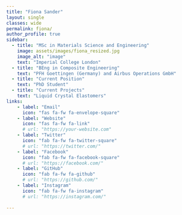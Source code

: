 ```yaml
---
title: "Fiona Sander"
layout: single
classes: wide
permalink: fiona/
author_profile: true
sidebar:
  - title: "MSc in Materials Science and Engineering"
    image: assets/images/fiona_resized.jpg
    image_alt: "image"
    text: "Imperial College London"
  - title: "BEng in Composite Engineering"
    text: "PFH Goettingen (Germany) and Airbus Operations GmbH"
  - title: "Current Position"
    text: "PhD Student"
  - title: "Current Projects"
    text: "Liquid Crystal Elastomers"
links:
    - label: "Email"
      icon: "fas fa-fw fa-envelope-square"
    - label: "Website"
      icon: "fas fa-fw fa-link"
      # url: "https://your-website.com"
    - label: "Twitter"
      icon: "fab fa-fw fa-twitter-square"
      # url: "https://twitter.com/"
    - label: "Facebook"
      icon: "fab fa-fw fa-facebook-square"
      # url: "https://facebook.com/"
    - label: "GitHub"
      icon: "fab fa-fw fa-github"
      # url: "https://github.com/"
    - label: "Instagram"
      icon: "fab fa-fw fa-instagram"
      # url: "https://instagram.com/" 
      
---
```


  <i class="fa fa-fw fa-phone"></i>
